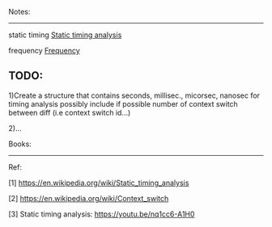 Notes:

-------
static timing [Static timing analysis](https://en.wikipedia.org/wiki/Static_timing_analysis)

frequency [Frequency](https://en.wikipedia.org/wiki/Frequency)


TODO:
-------
1)Create a structure that contains seconds, millisec., micorsec, nanosec for timing analysis possibly include if possible number of context switch between diff (i.e context switch id...)

2)...

Books:

------

Ref:

[1] https://en.wikipedia.org/wiki/Static_timing_analysis

[2] https://en.wikipedia.org/wiki/Context_switch

[3] Static timing analysis: https://youtu.be/nq1cc6-A1H0
